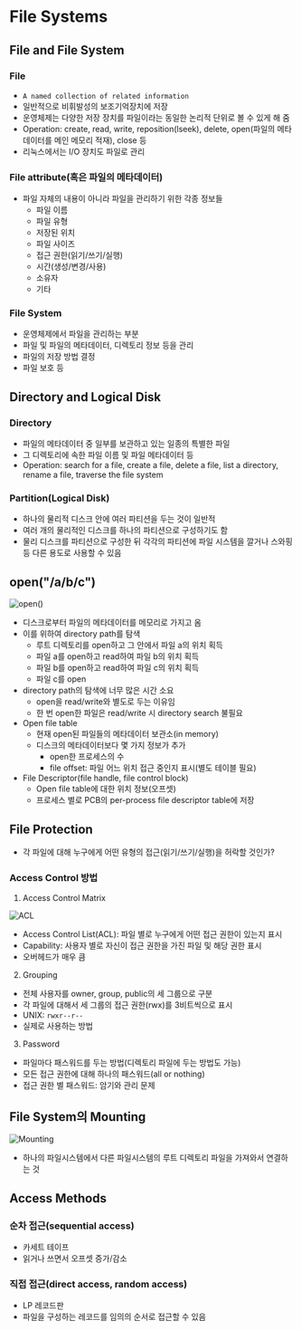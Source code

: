 # File Systems

## File and File System

### File

* `A named collection of related information`
* 일반적으로 비휘발성의 보조기억장치에 저장
* 운영체제는 다양한 저장 장치를 파일이라는 동일한 논리적 단위로 볼 수 있게 해 줌
* Operation: create, read, write, reposition(lseek), delete, open(파일의 메타데이터를 메인 메모리 적재), close 등
* 리눅스에서는 I/O 장치도 파일로 관리

### File attribute(혹은 파일의 메타데이터)

* 파일 자체의 내용이 아니라 파일을 관리하기 위한 각종 정보들
    * 파일 이름
    * 파일 유형
    * 저장된 위치
    * 파일 사이즈
    * 접근 권한(읽기/쓰기/실행)
    * 시간(생성/변경/사용)
    * 소유자
    * 기타

### File System

* 운영체제에서 파일을 관리하는 부분
* 파일 및 파일의 메타데이터, 디렉토리 정보 등을 관리
* 파일의 저장 방법 결정
* 파일 보호 등

## Directory and Logical Disk

### Directory

* 파일의 메타데이터 중 일부를 보관하고 있는 일종의 특별한 파일
* 그 디렉토리에 속한 파일 이름 및 파일 메타데이터 등
* Operation: search for a file, create a file, delete a file, list a directory, rename a file, traverse the file system

### Partition(Logical Disk)

* 하나의 물리적 디스크 안에 여러 파티션을 두는 것이 일반적
* 여러 개의 물리적인 디스크를 하나의 파티션으로 구성하기도 함
* 물리 디스크를 파티션으로 구성한 뒤 각각의 파티션에 파일 시스템을 깔거나 스와핑 등 다른 용도로 사용할 수 있음

## open("/a/b/c")

![open()](https://kouzie.github.io/assets/OS/OS_12_1.png)

* 디스크로부터 파일의 메타데이터를 메모리로 가지고 옴
* 이를 위하여 directory path를 탐색
    * 루트 디렉토리를 open하고 그 안에서 파일 a의 위치 획득
    * 파일 a를 open하고 read하여 파일 b의 위치 획득
    * 파일 b를 open하고 read하여 파일 c의 위치 획득
    * 파일 c를 open
* directory path의 탐색에 너무 많은 시간 소요
    * open을 read/write와 별도로 두는 이유임
    * 한 번 open한 파일은 read/write 시 directory search 불필요
* Open file table
    * 현재 open된 파일들의 메타데이터 보관소(in memory)
    * 디스크의 메타데이터보다 몇 가지 정보가 추가
        * open한 프로세스의 수
        * file offset: 파일 어느 위치 접근 중인지 표시(별도 테이블 필요)
* File Descriptor(file handle, file control block)
    * Open file table에 대한 위치 정보(오프셋)
    * 프로세스 별로 PCB의 per-process file descriptor table에 저장

## File Protection

* 각 파일에 대해 누구에게 어떤 유형의 접근(읽기/쓰기/실행)을 허락할 것인가?

### Access Control 방법

1. Access Control Matrix

![ACL](https://www.researchgate.net/profile/Md_Kamrul_Hasan5/publication/50346030/figure/tbl3/AS:667678335320072@1536198328582/Access-control-matrix.png)

* Access Control List(ACL): 파일 별로 누구에게 어떤 접근 권한이 있는지 표시
* Capability: 사용자 별로 자신이 접근 권한을 가진 파일 및 해당 권한 표시
* 오버헤드가 매우 큼

2. Grouping

* 전체 사용자를 owner, group, public의 세 그룹으로 구분
* 각 파일에 대해서 세 그룹의 접근 권한(rwx)를 3비트씩으로 표시
* UNIX: `rwxr--r--`
* 실제로 사용하는 방법

3. Password

* 파일마다 패스워드를 두는 방법(디렉토리 파일에 두는 방법도 가능)
* 모든 접근 권한에 대해 하나의 패스워드(all or nothing)
* 접근 권한 별 패스워드: 암기와 관리 문제

## File System의 Mounting

![Mounting](https://read.seas.harvard.edu/~kohler/class/05f-osp/notes/fig15-04.jpg)

* 하나의 파일시스템에서 다른 파일시스템의 루트 디렉토리 파일을 가져와서 연결하는 것

## Access Methods

### 순차 접근(sequential access)

* 카세트 테이프
* 읽거나 쓰면서 오프셋 증가/감소

### 직접 접근(direct access, random access)

* LP 레코드판
* 파일을 구성하는 레코드를 임의의 순서로 접근할 수 있음
